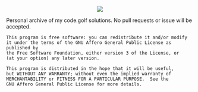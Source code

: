 
<p align="center">
<img src="https://skillicons.dev/icons?i=python,rust,js,cs,perl,ruby,php,julia,java,bash,nim,elixir&perline=6">
</p>

Personal archive of my code.golf solutions. No pull requests or issue will be accepted.


    This program is free software: you can redistribute it and/or modify
    it under the terms of the GNU Affero General Public License as published by
    the Free Software Foundation, either version 3 of the License, or
    (at your option) any later version.

    This program is distributed in the hope that it will be useful,
    but WITHOUT ANY WARRANTY; without even the implied warranty of
    MERCHANTABILITY or FITNESS FOR A PARTICULAR PURPOSE.  See the
    GNU Affero General Public License for more details.
